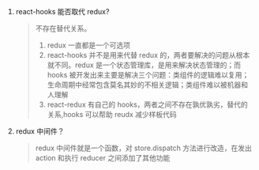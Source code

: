 1. react-hooks 能否取代 redux?

   > 不存在替代关系。
   >
   > 1. redux 一直都是一个可选项
   > 2. react-hooks 并不是用来代替 redux 的，两者要解决的问题从根本就不同。redux 是一个状态管理库，是用来解决状态管理的；而 hooks 被开发出来主要是解决三个问题：类组件的逻辑难以复用；生命周期中经常包含莫名其妙的不相关逻辑；类组件难以被机器和人理解
   > 3. react-redux 有自己的 hooks，两者之间不存在孰优孰劣，替代的关系,hooks 可以帮助 reudx 减少样板代码

2. redux 中间件？

   > redux 中间件就是一个函数，对 store.dispatch 方法进行改造，在发出 action 和执行 reducer 之间添加了其他功能
